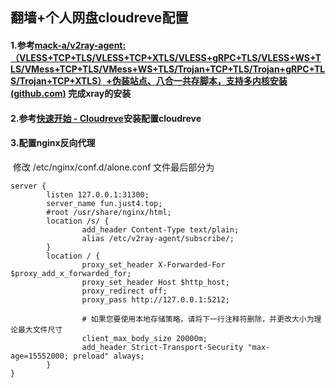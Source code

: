 ## 翻墙+个人网盘cloudreve配置

#### 1.参考[mack-a/v2ray-agent: （VLESS+TCP+TLS/VLESS+TCP+XTLS/VLESS+gRPC+TLS/VLESS+WS+TLS/VMess+TCP+TLS/VMess+WS+TLS/Trojan+TCP+TLS/Trojan+gRPC+TLS/Trojan+TCP+XTLS）+伪装站点、八合一共存脚本，支持多内核安装 (github.com)](https://github.com/mack-a/v2ray-agent) 完成xray的安装

#### 2.参考[快速开始 - Cloudreve](https://docs.cloudreve.org/getting-started/install)安装配置cloudreve

#### 3.配置nginx反向代理

​		修改 /etc/nginx/conf.d/alone.conf 文件最后部分为

```
server {
        listen 127.0.0.1:31300;
        server_name fun.just4.top;
        #root /usr/share/nginx/html;
        location /s/ {
                add_header Content-Type text/plain;
                alias /etc/v2ray-agent/subscribe/;
        }
        location / {
                proxy_set_header X-Forwarded-For $proxy_add_x_forwarded_for;
                proxy_set_header Host $http_host;
                proxy_redirect off;
                proxy_pass http://127.0.0.1:5212;

                # 如果您要使用本地存储策略，请将下一行注释符删除，并更改大小为理论最大文件尺寸
                client_max_body_size 20000m;
                add_header Strict-Transport-Security "max-age=15552000; preload" always;
        }
}
```

